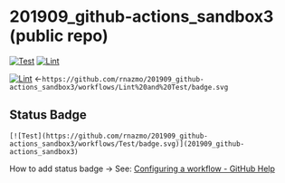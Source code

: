 # 201909_github-actions_sandbox3 (public repo)

[![Test](https://github.com/rnazmo/201909_github-actions_sandbox3/workflows/Test/badge.svg)](201909_github-actions_sandbox3)
[![Lint](https://github.com/rnazmo/201909_github-actions_sandbox3/workflows/Lint/badge.svg)](201909_github-actions_sandbox3)

[![Lint](https://github.com/rnazmo/201909_github-actions_sandbox3/workflows/Lint%20and%20Test/badge.svg)](https://github.com/rnazmo/201909_github-actions_sandbox3/actions)
←`https://github.com/rnazmo/201909_github-actions_sandbox3/workflows/Lint%20and%20Test/badge.svg`

## Status Badge

`[![Test](https://github.com/rnazmo/201909_github-actions_sandbox3/workflows/Test/badge.svg)](201909_github-actions_sandbox3)`

How to add status badge -> See: [Configuring a workflow - GitHub Help](https://help.github.com/en/articles/configuring-a-workflow#adding-a-workflow-status-badge-to-your-repository)
